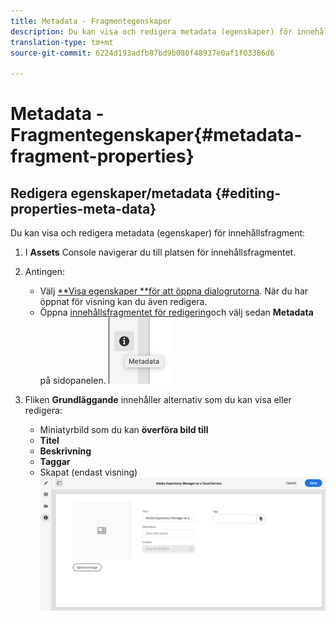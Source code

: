 ```yaml
---
title: Metadata - Fragmentegenskaper
description: Du kan visa och redigera metadata (egenskaper) för innehållsfragment.
translation-type: tm+mt
source-git-commit: 6224d193adfb87bd9b080f48937e0af1f03386d6

---
```



# Metadata - Fragmentegenskaper{#metadata-fragment-properties}

## Redigera egenskaper/metadata {#editing-properties-meta-data}

Du kan visa och redigera metadata (egenskaper) för innehållsfragment:

1. I **Assets** Console navigerar du till platsen för innehållsfragmentet.
2. Antingen:

   * Välj [**Visa egenskaper **för att öppna dialogrutorna](/help/assets/manage-digital-assets.md#editing-properties). När du har öppnat för visning kan du även redigera.
   * Öppna [innehållsfragmentet för redigering](/help/assets/content-fragments/content-fragments-managing.md#opening-the-fragment-editor)och välj sedan **Metadata** på sidopanelen.
   ![metadata](assets/cfm-metadata-01.png)

3. Fliken **Grundläggande** innehåller alternativ som du kan visa eller redigera:

   * Miniatyrbild som du kan **överföra bild till**
   * **Titel**
   * **Beskrivning**
   * **Taggar**
   * Skapat (endast visning)
   ![metadata](assets/cfm-metadata-02.png)
